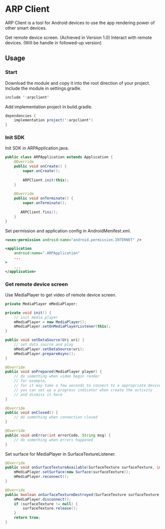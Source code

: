 
# ARP Client
ARP Client is a tool for Android devices to use the app rendering power of other smart devices.

Get remote device screen. (Achieved in Version 1.0)
Interact with remote devices. (Will be handle in followed-up version)

## Usage

### Start
Download the module and copy it into the root direction of your project.
Include the module in settings.gradle.
```java
include ':arpclient'
```
Add implementation project in build.gradle.
```java
dependencies {
    implementation project(':arpclient')
}
```
### Init SDK
Init SDK in ARPApplication.java.
```java
public class ARPApplication extends Application {
    @Override  
    public void onCreate() {  
        super.onCreate();  
  
        ARPClient.init(this);
    }  
  
    @Override  
    public void onTerminate() {  
        super.onTerminate();  
  
       ARPClient.fini();
    }  
}
```
Set permission and application config in AndroidMenifest.xml.
```xml
<uses-permission android:name="android.permission.INTERNET" />

<application  
    android:name=".ARPApplication"
    ...
>  
    ...
</application>
```

### Get remote device screen
Use MediaPlayer to get video of remote device screen.
```java
private MediaPlayer mMediaPlayer;

private void init() {
    // init media player
    mMediaPlayer = new MediaPlayer();
    mMediaPlayer.setOnMediaPlayerListener(this);
}

public void setDataSource(Uri uri) {
    // set data source and play
    mMediaPlayer.setDataSource(uri);
    mMediaPlayer.prepareAsync();
}

@Override
public void onPrepared(MediaPlayer player) {
    // do something when video begin render
    // for example,
    // for it may take a few seconds to connect to a appropriate device,
    // you can set up a progress indicator when create the activity
    // and dismiss it here
}

@Override
public void onClosed() {
    // do something when connection closed
}

@Override
public void onError(int errorCode, String msg) {
    // do something when errors happened
}
```
Set surface for MediaPlayer in SurfaceTextureListener.
```java
@Override
public void onSurfaceTextureAvailable(SurfaceTexture surfaceTexture, int width, int height) {
    mMediaPlayer.setSurface(new Surface(surfaceTexture));
    mMediaPlayer.reconnect();
}

@Override
public boolean onSurfaceTextureDestroyed(SurfaceTexture surfaceTexture) {
    mMediaPlayer.disconnect();
    if (surfaceTexture != null) {
        surfaceTexture.release();
    }
    return true;
}
```
